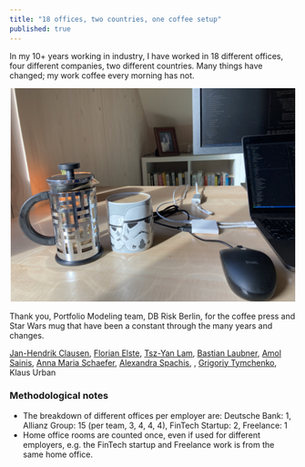 ```yaml
---
title: "18 offices, two countries, one coffee setup"
published: true
---
```


In my 10+ years working in industry, I have worked in 18 different offices, four different companies, two different countries. Many things have changed; my work coffee every morning has not.

<p align="center">
  <img src="/assets/2024-02-15-full-mug.JPG" width="500"/>
</p>

Thank you, Portfolio Modeling team, DB Risk Berlin, for the coffee press and Star Wars mug that have been a constant through the many years and changes.

[Jan-Hendrik Clausen](https://www.linkedin.com/in/jan-hendrik-clausen-64200b28/), [Florian Elste](https://www.linkedin.com/in/florianelste/), [Tsz-Yan Lam](https://www.linkedin.com/in/tsz-yan-lam/), [Bastian Laubner](https://www.linkedin.com/in/bastianlaubner/), [Amol Sainis](https://www.linkedin.com/in/amol-sainis-24b0097/), [Anna Maria Schaefer](https://www.linkedin.com/in/anna-marie-schäfer-b81151b7/), [Alexandra Spachis](https://www.linkedin.com/in/alexandra-spachis-a1523b94/), , [Grigoriy Tymchenko](https://www.linkedin.com/in/grigori-tymchenko-938a2a159/), Klaus Urban


### Methodological notes

* The breakdown of different offices per employer are: Deutsche Bank: 1, Allianz Group: 15 (per team, 3, 4, 4, 4), FinTech Startup: 2, Freelance: 1
* Home office rooms are counted once, even if used for different employers, e.g. the FinTech startup and Freelance work is from the same home office.
